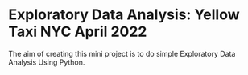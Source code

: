 # Exploratory Data Analysis: Yellow Taxi NYC April 2022
The aim of creating this mini project is to do simple Exploratory Data Analysis Using Python.
